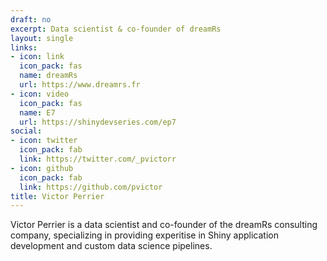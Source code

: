 ```yaml
---
draft: no
excerpt: Data scientist & co-founder of dreamRs
layout: single
links:
- icon: link
  icon_pack: fas
  name: dreamRs
  url: https://www.dreamrs.fr
- icon: video
  icon_pack: fas
  name: E7
  url: https://shinydevseries.com/ep7
social:
- icon: twitter
  icon_pack: fab
  link: https://twitter.com/_pvictorr
- icon: github
  icon_pack: fab
  link: https://github.com/pvictor
title: Victor Perrier
---
```


Victor Perrier is a data scientist and co-founder of the dreamRs consulting company, specializing in providing experitise in Shiny application development and custom data science pipelines.

